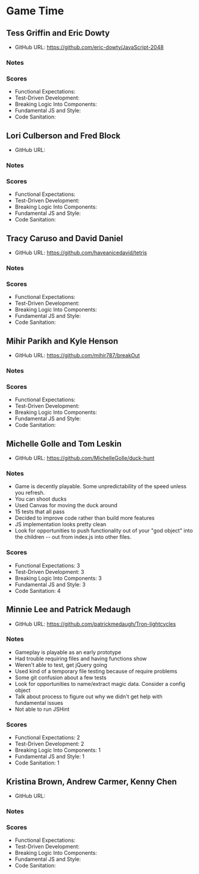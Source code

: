 # Game Time

## Tess Griffin and Eric Dowty

* GitHub URL: https://github.com/eric-dowty/JavaScript-2048

### Notes

### Scores

* Functional Expectations:
* Test-Driven Development:
* Breaking Logic Into Components:
* Fundamental JS and Style:
* Code Sanitation:

## Lori Culberson and Fred Block

* GitHub URL:

### Notes

### Scores

* Functional Expectations:
* Test-Driven Development:
* Breaking Logic Into Components:
* Fundamental JS and Style:
* Code Sanitation:

## Tracy Caruso and David Daniel

* GitHub URL: https://github.com/haveanicedavid/tetris

### Notes

### Scores

* Functional Expectations:
* Test-Driven Development:
* Breaking Logic Into Components:
* Fundamental JS and Style:
* Code Sanitation:

## Mihir Parikh and Kyle Henson

* GitHub URL: https://github.com/mihir787/breakOut

### Notes

### Scores

* Functional Expectations:
* Test-Driven Development:
* Breaking Logic Into Components:
* Fundamental JS and Style:
* Code Sanitation:

## Michelle Golle and Tom Leskin

* GitHub URL: https://github.com/MichelleGolle/duck-hunt

### Notes

* Game is decently playable. Some unpredictability of the speed unless you refresh.
* You can shoot ducks
* Used Canvas for moving the duck around
* 15 tests that all pass
* Decided to improve code rather than build more features
* JS implementation looks pretty clean
* Look for opportunities to push functionality out of your "god object" into the children -- out from index.js into other files.

### Scores

* Functional Expectations: 3
* Test-Driven Development: 3
* Breaking Logic Into Components: 3
* Fundamental JS and Style: 3
* Code Sanitation: 4

## Minnie Lee and Patrick Medaugh

* GitHub URL: https://github.com/patrickmedaugh/Tron-lightcycles

### Notes

* Gameplay is playable as an early prototype
* Had trouble requiring files and having functions show
* Weren't able to test, get jQuery going
* Used kind of a temporary file testing because of require problems
* Some git confusion about a few tests
* Look for opportunities to name/extract magic data. Consider a config object
* Talk about process to figure out why we didn't get help with fundamental issues
* Not able to run JSHint

### Scores

* Functional Expectations: 2
* Test-Driven Development: 2
* Breaking Logic Into Components: 1
* Fundamental JS and Style: 1
* Code Sanitation: 1

## Kristina Brown, Andrew Carmer, Kenny Chen

* GitHub URL:

### Notes

### Scores

* Functional Expectations:
* Test-Driven Development:
* Breaking Logic Into Components:
* Fundamental JS and Style:
* Code Sanitation:
